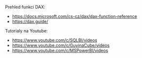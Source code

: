 Prehled funkci DAX: 
- https://docs.microsoft.com/cs-cz/dax/dax-function-reference
- https://dax.guide/

Tutorialy na Youtube:
- https://www.youtube.com/c/SQLBI/videos
- https://www.youtube.com/c/GuyinaCube/videos
- https://www.youtube.com/c/MSPowerBI/videos


